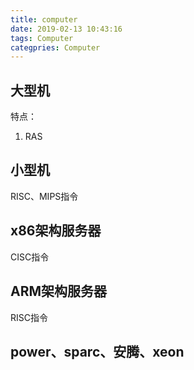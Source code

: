 ```yaml
---
title: computer
date: 2019-02-13 10:43:16
tags: Computer
categpries: Computer
---
```

## 大型机

特点：

1. RAS

## 小型机

RISC、MIPS指令

## x86架构服务器

CISC指令

## ARM架构服务器

RISC指令

## power、sparc、安腾、xeon
